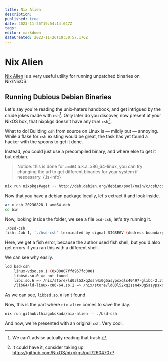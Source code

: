 ```yaml
---
title: Nix Alien
description: 
published: true
date: 2023-11-26T19:54:14.647Z
tags: 
editor: markdown
dateCreated: 2023-11-26T19:50:57.176Z
---
```


# Nix Alien
[Nix Alien](https://github.com/thiagokokada/nix-alien) is a very useful utility for running unpatched binaries on Nix/NixOS.

## Running Dubious Debian Binaries

Let's say you're reading the unix-haters handbook, and get intrigued by the crude jokes made with `csh`[^1]. Only later do you discover, now present at your NixOS box, that nixpkgs doesn't have any *true* `csh`[^2].

What to do! Building `csh` from source on Linux is — mildly put — annoying. While a flake for `csh` existing would be great, the task has yet found a hacker with the spoons to get it done.

Instead, you could just use a precompiled binary, and where else to get it but debian.

> Notice: this is done for `amd64` a.k.a. x86_64-linux, you can try changing the url to get different binaries for your system if nescesarry.
{.is-info}

```bash
nix run nixpkgs#wget -- http://deb.debian.org/debian/pool/main/c/csh/csh_20230828-1_amd64.deb
```

Now that you have a debian package locally, let's extract it and look inside.

```bash
ar x csh_20230828-1_amd64.deb
cd bin
```

Now, looking inside the folder, we see a file `bsd-csh`, let's try running it.

```bash
./bsd-csh
fish: Job 1, './bsd-csh' terminated by signal SIGSEGV (Address boundary error)
```

Here, we get a fish error, because the author used fish shell, but you'd also get errors if you ran this with a different shell.

We can see why easily.

```bash
ldd bsd-csh 
	linux-vdso.so.1 (0x00007ffd957fc000)
	libbsd.so.0 => not found
	libc.so.6 => /nix/store/ld03l52xq2ssn4x0g5asypsxqls40497-glibc-2.37-8/lib/libc.so.6 (0x00007f1a81f09000)
	/lib64/ld-linux-x86-64.so.2 => /nix/store/ld03l52xq2ssn4x0g5asypsxqls40497-glibc-2.37-8/lib64/ld-linux-x86-64.so.2 (0x00007f1a82126000)
```

As we can see, `libbsd.so.0` isn't found. 

Now, this is the part where `nix-alien` comes to save the day.

```bash
nix run github:thiagokokada/nix-alien -- ./bsd-csh
```

And now, we're presented with an original `csh`. Very cool.

[^1]: We can't advise actually reading that trash.
[^2]: It could have it, consider taking up https://github.com/NixOS/nixpkgs/pull/260470